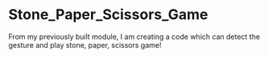 # Stone_Paper_Scissors_Game
From my previously built module, I am creating a code which can detect the gesture and play stone, paper, scissors game!

